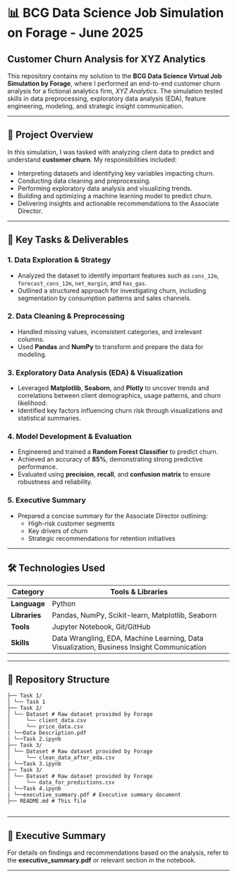 # 📊 BCG Data Science Job Simulation on Forage - June 2025  
## Customer Churn Analysis for XYZ Analytics  

This repository contains my solution to the **BCG Data Science Virtual Job Simulation by Forage**, where I performed an end-to-end customer churn analysis for a fictional analytics firm, *XYZ Analytics*. The simulation tested skills in data preprocessing, exploratory data analysis (EDA), feature engineering, modeling, and strategic insight communication.

---

## 🧠 Project Overview  

In this simulation, I was tasked with analyzing client data to predict and understand **customer churn**. My responsibilities included:  

- Interpreting datasets and identifying key variables impacting churn.  
- Conducting data cleaning and preprocessing.  
- Performing exploratory data analysis and visualizing trends.  
- Building and optimizing a machine learning model to predict churn.  
- Delivering insights and actionable recommendations to the Associate Director.

---

## 🔬 Key Tasks & Deliverables  

### 1. **Data Exploration & Strategy**  
- Analyzed the dataset to identify important features such as `cons_12m`, `forecast_cons_12m`, `net_margin`, and `has_gas`.  
- Outlined a structured approach for investigating churn, including segmentation by consumption patterns and sales channels.

### 2. **Data Cleaning & Preprocessing**  
- Handled missing values, inconsistent categories, and irrelevant columns.  
- Used **Pandas** and **NumPy** to transform and prepare the data for modeling.

### 3. **Exploratory Data Analysis (EDA) & Visualization**  
- Leveraged **Matplotlib**, **Seaborn**, and **Plotly** to uncover trends and correlations between client demographics, usage patterns, and churn likelihood.  
- Identified key factors influencing churn risk through visualizations and statistical summaries.

### 4. **Model Development & Evaluation**  
- Engineered and trained a **Random Forest Classifier** to predict churn.  
- Achieved an accuracy of **85%**, demonstrating strong predictive performance.  
- Evaluated using **precision**, **recall**, and **confusion matrix** to ensure robustness and reliability.

### 5. **Executive Summary**  
- Prepared a concise summary for the Associate Director outlining:  
  - High-risk customer segments  
  - Key drivers of churn  
  - Strategic recommendations for retention initiatives

---

## 🛠️ Technologies Used  

| Category       | Tools & Libraries                                                                 |
|----------------|----------------------------------------------------------------------------------|
| **Language**   | Python                                                                           |
| **Libraries**  | Pandas, NumPy, Scikit-learn, Matplotlib, Seaborn                                   |
| **Tools**      | Jupyter Notebook, Git/GitHub                                                       |
| **Skills**     | Data Wrangling, EDA, Machine Learning, Data Visualization, Business Insight Communication |

---

## 📁 Repository Structure  
```
├── Task 1/
│ └── Task 1
├── Task 2/
│ └── Dataset # Raw dataset provided by Forage
│     └── client_data.csv
│     └── price_data.csv
| └──Data Description.pdf
| └──Task 2.ipynb
├── Task 3/
│ └── Dataset # Raw dataset provided by Forage
│     └── clean_data_after_eda.csv
| └──Task 3.ipynb
├── Task 3/
│ └── Dataset # Raw dataset provided by Forage
│     └── data_for_predictions.csv
| └──Task 4.ipynb
| └──executive_summary.pdf # Executive summary document
├── README.md # This file


```
---

## 📝 Executive Summary  

For details on findings and recommendations based on the analysis, refer to the **executive_summary.pdf** or relevant section in the notebook.

---

